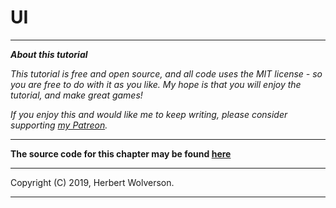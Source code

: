 # UI

---

***About this tutorial***

*This tutorial is free and open source, and all code uses the MIT license - so you are free to do with it as you like. My hope is that you will enjoy the tutorial, and make great games!*

*If you enjoy this and would like me to keep writing, please consider supporting [my Patreon](https://www.patreon.com/blackfuture).*

---



**The source code for this chapter may be found [here](https://github.com/thebracket/rustrogueliketutorial/tree/master/chapter-07-damage)**

---

Copyright (C) 2019, Herbert Wolverson.

---